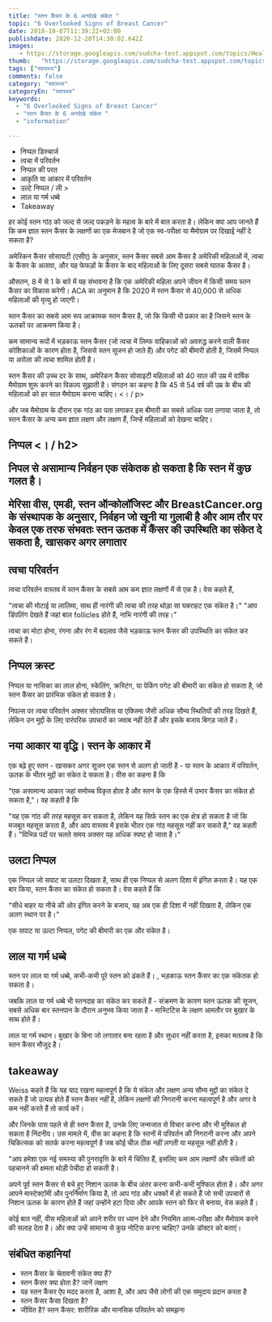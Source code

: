 ```yaml
---
title: "स्तन कैंसर के 6 अनदेखे संकेत "
topic: "6 Overlooked Signs of Breast Cancer"
date: 2018-10-07T11:39:22+02:00
publishdate: 2020-12-20T14:30:02.642Z
images: 
   - https://storage.googleapis.com/sudcha-test.appspot.com/topics/Health/default-selection/1.jpg
thumb:   "https://storage.googleapis.com/sudcha-test.appspot.com/topics/Health/default-selection/thumb/1.jpg"
tags: ["स्वास्थ्य"]
comments: false
category: "स्वास्थ्य"
categoryEn: "स्वास्थ्य"
keywords: 
  - "6 Overlooked Signs of Breast Cancer"
  - "स्तन कैंसर के 6 अनदेखे संकेत "
  - "information"

---
```

<ul> <li> निप्पल डिस्चार्ज </li> <li> त्वचा में परिवर्तन </li> <li> निप्पल की परत </li> <li> आकृति या आकार में परिवर्तन </li> <li> उल्टे निप्पल / ली > <li> लाल या गर्म धब्बे </li> <li> Takeaway </li> </ul> <p> हर कोई स्तन गांठ को जल्द से जल्द पकड़ने के महत्व के बारे में बात करता है। लेकिन क्या आप जानते हैं कि कम ज्ञात स्तन कैंसर के लक्षणों का एक मेजबान है जो एक स्व-परीक्षा या मैमोग्राम पर दिखाई नहीं दे सकता है? </P> <p> अमेरिकन कैंसर सोसायटी (एसीए) के अनुसार, स्तन कैंसर सबसे आम कैंसर है अमेरिकी महिलाओं में, त्वचा के कैंसर के अलावा, और यह फेफड़ों के कैंसर के बाद महिलाओं के लिए दूसरा सबसे घातक कैंसर है। </p> <p> औसतन, 8 में से 1 के बारे में यह संभावना है कि एक अमेरिकी महिला अपने जीवन में किसी समय स्तन कैंसर का विकास करेगी। ACA का अनुमान है कि 2020 में स्तन कैंसर से 40,000 से अधिक महिलाओं की मृत्यु हो जाएगी। </p> <p> स्तन कैंसर का सबसे आम रूप आक्रामक स्तन कैंसर है, जो कि किसी भी प्रकार का है जिसने स्तन के ऊतकों पर आक्रमण किया है। </p> <p> कम सामान्य रूपों में भड़काऊ स्तन कैंसर (जो त्वचा में लिम्फ वाहिकाओं को अवरुद्ध करने वाली कैंसर कोशिकाओं के कारण होता है, जिससे स्तन सूजन हो जाते हैं) और पगेट की बीमारी होती है, जिसमें निप्पल या अरोला की त्वचा शामिल होती है। </p> <p> स्तन कैंसर की उच्च दर के साथ, अमेरिकन कैंसर सोसाइटी महिलाओं को 40 साल की उम्र में वार्षिक मैमोग्राम शुरू करने का विकल्प सुझाती है। संगठन का कहना है कि 45 से 54 वर्ष की उम्र के बीच की महिलाओं को हर साल मैमोग्राम करना चाहिए। <। / p> <p> और जब मैमोग्राम के दौरान एक गांठ का पता लगाकर इस बीमारी का सबसे अधिक पता लगाया जाता है, तो स्तन कैंसर के अन्य कम ज्ञात लक्षण और लक्षण हैं, जिन्हें महिलाओं को देखना चाहिए। </p> <h2> निप्पल <। / h2> <p> निपल से असामान्य निर्वहन एक संकेतक हो सकता है कि स्तन में कुछ गलत है। </p> <p> मेरिसा वीस, एमडी, स्तन ऑन्कोलॉजिस्ट और BreastCancer.org के संस्थापक के अनुसार, निर्वहन जो खूनी या गुलाबी है और आम तौर पर केवल एक तरफ संभवतः स्तन ऊतक में कैंसर की उपस्थिति का संकेत दे सकता है, खासकर अगर लगातार </p> <h2> त्वचा परिवर्तन </h2> <p> त्वचा परिवर्तन वास्तव में स्तन कैंसर के सबसे आम कम ज्ञात लक्षणों में से एक है। वेस कहते हैं, </p> <p> "त्वचा की मोटाई या लालिमा, साथ ही नारंगी की त्वचा की तरह थोड़ा सा घबराहट एक संकेत है।" "आप डिंपलिंग देखते हैं जहां बाल follicles होते हैं, नाभि नारंगी की तरह।" </p> <p> त्वचा का मोटा होना, रंगना और रंग में बदलाव जैसे भड़काऊ स्तन कैंसर की उपस्थिति का संकेत कर सकते हैं। </p> <h2> निप्पल क्रस्ट </h2> <p> निप्पल या नासिका का लाल होना, स्केलिंग, क्रस्टिंग, या पेकिंग पगेट की बीमारी का संकेत हो सकता है, जो स्तन कैंसर का प्रारंभिक संकेत हो सकता है। </p> <p> निपल्स पर त्वचा परिवर्तन अक्सर सोरायसिस या एक्जिमा जैसी अधिक सौम्य स्थितियों की तरह दिखते हैं, लेकिन उन मुद्दों के लिए पारंपरिक उपचारों का जवाब नहीं देते हैं और इसके बजाय बिगड़ जाते हैं। </p> <h2> नया आकार या वृद्धि। स्तन के आकार में </h2> <p> एक बढ़े हुए स्तन - खासकर अगर सूजन एक स्तन से अलग हो जाती है - या स्तन के आकार में परिवर्तन, ऊतक के भीतर मुद्दों का संकेत दे सकता है। वीस का कहना है कि </p> <p> "एक असामान्य आकार जहां समोच्च विकृत होता है और स्तन के एक हिस्से में उभार कैंसर का संकेत हो सकता है,"। वह कहती है कि </p> <p> "यह एक गांठ की तरह महसूस कर सकता है, लेकिन यह सिर्फ स्तन का एक क्षेत्र हो सकता है जो कि मजबूत महसूस करता है, और आप वास्तव में इसके भीतर एक गांठ महसूस नहीं कर सकते हैं," वह कहती हैं। "विभिन्न पदों पर चलते समय अक्सर यह अधिक स्पष्ट हो जाता है।" </p> <h2> उलटा निप्पल </h2> <p> एक निप्पल जो सपाट या उलटा दिखता है, साथ ही एक निप्पल से अलग दिशा में इंगित करता है। यह एक बार किया, स्तन कैंसर का संकेत हो सकता है। वेस कहते हैं कि </p> <p> "सीधे बाहर या नीचे की ओर इंगित करने के बजाय, यह अब एक ही दिशा में नहीं दिखता है, लेकिन एक अलग स्थान पर है।" </p> <p> एक सपाट या उल्टा निप्पल, पगेट की बीमारी का एक और संकेत है। </p> <h2> लाल या गर्म धब्बे </h2> <p> स्तन पर लाल या गर्म धब्बे, कभी-कभी पूरे स्तन को ढंकते हैं। , भड़काऊ स्तन कैंसर का एक संकेतक हो सकता है। </p> <p> जबकि लाल या गर्म धब्बे भी स्तनदाह का संकेत कर सकते हैं - संक्रमण के कारण स्तन ऊतक की सूजन, सबसे अधिक बार स्तनपान के दौरान अनुभव किया जाता है - मास्टिटिस के लक्षण आमतौर पर बुखार के साथ होते हैं। </p> <p> लाल या गर्म स्थान। बुखार के बिना जो लगातार बना रहता है और सुधार नहीं करता है, इसका मतलब है कि स्तन कैंसर मौजूद है। </p> <h2> takeaway </h2> <p> Weiss कहते हैं कि यह याद रखना महत्वपूर्ण है कि ये संकेत और लक्षण अन्य सौम्य मुद्दों का संकेत दे सकते हैं जो उत्पन्न होते हैं स्तन कैंसर नहीं है, लेकिन लक्षणों की निगरानी करना महत्वपूर्ण है और अगर वे कम नहीं करते हैं तो कार्य करें। </p> <p> और जिनके पास पहले से ही स्तन कैंसर है, उनके लिए जन्मजात से विचार करना और भी मुश्किल हो सकता है निंदनीय। उस मामले में, वीस का कहना है कि स्तनों में परिवर्तन की निगरानी करना और अपने चिकित्सक को सतर्क करना महत्वपूर्ण है जब कोई चीज़ ठीक नहीं लगती या महसूस नहीं होती है। </p> <p> "आप हमेशा एक नई समस्या की पुनरावृत्ति के बारे में चिंतित हैं, इसलिए कम आम लक्षणों और संकेतों को पहचानने की क्षमता थोड़ी पेचीदा हो सकती है। </P> <p> अपने पूर्व स्तन कैंसर से बचे हुए निशान ऊतक के बीच अंतर करना कभी-कभी मुश्किल होता है। और अगर आपने मास्टेक्टॉमी और पुनर्निर्माण किया है, तो आप गांठ और धक्कों में हो सकते हैं जो सभी उपचारों से निशान ऊतक के कारण होते हैं जहां उन्होंने हटा दिया और आपके स्तन को फिर से बनाया, वेस कहते हैं। </p> <p> कोई बात नहीं, वीस महिलाओं को अपने शरीर पर ध्यान देने और नियमित आत्म-परीक्षा और मैमोग्राम करने की सलाह देता है। और क्या उन्हें सामान्य से कुछ नोटिस करना चाहिए? उनके डॉक्टर को बताएं। </p> <h2> संबंधित कहानियां </h2> <ul> <li> स्तन कैंसर के चेतावनी संकेत क्या हैं? </Li> <li> स्तन कैंसर क्या होता है? जानें लक्षण </li> <li> यह स्तन कैंसर ऐप मदद करता है, आशा है, और आप जैसे लोगों की एक समुदाय प्रदान करता है </li> <li> स्तन कैंसर कैसा दिखता है? </Li> <li> जीवित है? स्तन कैंसर: शारीरिक और मानसिक परिवर्तन को समझना </li> </ul> 